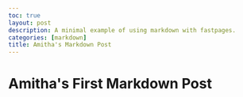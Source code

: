 ```yaml
---
toc: true
layout: post
description: A minimal example of using markdown with fastpages.
categories: [markdown]
title: Amitha's Markdown Post
---
```

# Amitha's First Markdown Post
